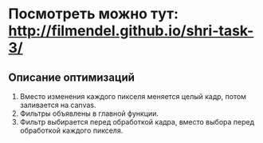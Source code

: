 Посмотреть можно тут: http://filmendel.github.io/shri-task-3/
======================

Описание оптимизаций
--------------

1. Вместо изменения каждого пикселя меняется целый кадр, потом заливается на canvas.
2. Фильтры объявлены в главной функции.
3. Фильтр выбирается перед обработкой кадра, вместо выбора перед обработкой каждого пикселя.

